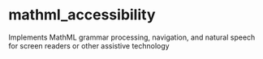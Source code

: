 mathml_accessibility
====================

Implements MathML grammar processing, navigation, and natural speech for screen readers or other assistive technology

